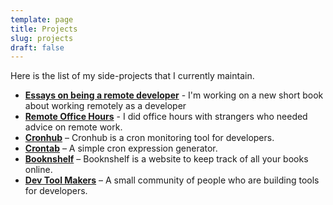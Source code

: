 ```yaml
---
template: page
title: Projects
slug: projects
draft: false
---
```

Here is the list of my side-projects that I currently maintain.

* [**Essays on being a remote developer**](https://remotebook.dev) - I'm working on a new short book about working remotely as a developer
* [**Remote Office Hours**](https://tik.dev/office-hours) - I did office hours with strangers who needed advice on remote work.
* [**Cronhub**](https://cronhub.io) – Cronhub is a cron monitoring tool for developers.
* [**Crontab**](https://crontab.cronhub.io) – A simple cron expression generator.
* [**Booknshelf**](https://booknshelf.com) – Booknshelf is a website to keep track of all your books online.
* [**Dev Tool Makers**](https://spectrum.chat/dev-tool-makers) – A small community of people who are building tools for developers.
